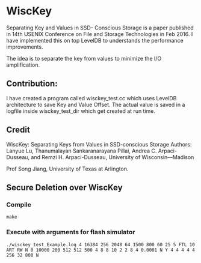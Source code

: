 # WiscKey

Separating Key and Values in SSD- Conscious Storage is a paper published in 14th USENIX Conference on File and Storage Technologies in Feb 2016. I have implemented this on top LevelDB to understands the performance improvements. 

The idea is to separate the key from values to minimize the I/O amplification.

## Contribution:

I have created a program called wisckey_test.cc which uses LevelDB architecture to save Key and Value Offset. The actual value is saved in a logfile inside wisckey_test_dir which get created at run time. 

## Credit

WiscKey: Separating Keys from Values in SSD-conscious Storage
Authors: Lanyue Lu, Thanumalayan Sankaranarayana Pillai, Andrea C. Arpaci-Dusseau, and Remzi H. Arpaci-Dusseau, University of Wisconsin—Madison

Prof Song Jiang, University of Texas at Arlington.

## Secure Deletion over WiscKey
### Compile
```
make
```
### Execute with arguments for flash simulator 
```
./wisckey_test Example.log 4 16384 256 2048 64 1500 800 60 25 5 FTL 10 ART RW N 0 10000 200 512 512 500 4 8 8 10 2 2 8 4 0.0001 N Y 4 4 4 4 4 256 32 800 N
```
